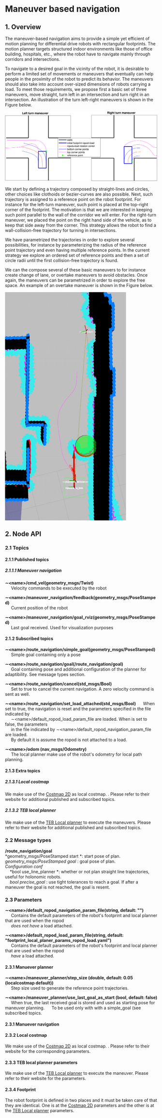 # Maneuver based navigation

## 1. Overview
The maneuver-based navigation aims to provide a simple yet efficient of motion planning for differential drive robots with rectangular footprints. The motion planner targets structured indoor environments like those of office building, hospitals, etc., where the robot have to navigate mainly through corridors and intersections.

To navigate to a desired goal in the vicinity of the robot, it is desirable to perform a limited set of movements or maneuvers that eventually can help people in the proximity of the robot to predict its behavior. The maneuvers should also take into account over-sized dimensions of robots carrying a load. To meet those requirements, we propose first a basic set of three maneuvers, move straight, turn left in an intersection and turn right in an intersection. An illustration of the turn left-right maneuvers is shown in the Figure below.

![ "Maneuver Concept"](docs/images/basic_maneuvers.png  "Maneuver Concept")

We start by defining a trajectory composed by straight-lines and circles, other choices like clothoids or bezier-curves are also possible. Next, such trajectory is assigned to a reference point on the robot footprint. For instance for the left-turn maneuver, such point is placed at the top-right corner of the footprint. The motivation is that we are interested in keeping such point parallel to the wall of the corridor we will enter. For the right-turn maneuver, we placed the point on the right hand side of the vehicle, as to keep that side away from the corner. This strategy allows the robot to find a wall-collision-free trajectory for turning in intersections.

We have parametrized the trajectories in order to explore several possibilities, for instance by parameterizing the radius of the reference point trajectory and even having multiple reference points. In the current strategy we explore an ordered set of reference points and then a set of circle radii until the first collision-free trajectory is found.

We can the compose several of these basic maneuvers to for instance create change of lane, or overtake maneuvers to avoid obstacles. Once again, the maneuvers can be parametrized in order to explore the free space. An example of an overtake maneuver is shown in the Figure below.

![ "Overtake Maneuver"](docs/images/overtake_maneuver.png  "Overtake Maneuver")


## 2. Node API

### 2.1 Topics
#### 2.1.1 Published topics
##### 2.1.1.1 Maneuver navigation
**&#x223C;<name\>/cmd_vel(geometry_msgs/Twist)**\
&nbsp;&nbsp;&nbsp;&nbsp; Velocity commands to be executed by the robot

**&#x223C;<name\>/maneuver_navigation/feedback(geometry_msgs/PoseStamped)**\
&nbsp;&nbsp;&nbsp;&nbsp; Current position of the robot

**&#x223C;<name\>/maneuver_navigation/goal_rviz(geometry_msgs/PoseStamped)**\
&nbsp;&nbsp;&nbsp;&nbsp; Last goal received. Used for visualization purposes
#### 2.1.2 Subscribed topics
**&#x223C;<name\>/route_navigation/simple_goal(geometry_msgs/PoseStamped)**\
&nbsp;&nbsp;&nbsp;&nbsp; Simple goal containing only a pose

**&#x223C;<name\>/route_navigation/goal(/route_navigation/goal)**\
&nbsp;&nbsp;&nbsp;&nbsp; Goal containing pose and additional configuration of the planner for adaptibility. See message types section.

**&#x223C;<name\>/route_navigation/cancel(std_msgs/Bool)**\
&nbsp;&nbsp;&nbsp;&nbsp; Set to true to cancel the current navigation. A zero velocity command is sent as well.

**&#x223C;<name\>/route_navigation/set_load_attached(std_msgs/Bool)**
&nbsp;&nbsp;&nbsp;&nbsp; When set to true, the navigation is reset and the parameters specified in the file indicated by\
&nbsp;&nbsp;&nbsp;&nbsp; &#x223C;<name\>/default_ropod_load_param_file are loaded. When is set to false, the parameters\
&nbsp;&nbsp;&nbsp;&nbsp; in the file indicated by  &#x223C;<name\>/default_ropod_navigation_param_file are loaded.\
&nbsp;&nbsp;&nbsp;&nbsp; By default it is assume the ropod is not attached to a load.

**&#x223C;<name\>/odom (nav_msgs/Odometry)**\
&nbsp;&nbsp;&nbsp;&nbsp; The local planner make use of the robot's odometry for local path planning.
#### 2.1.3 Extra topics
##### 2.1.3.1 Local costmap
We make use of the [Costmap 2D](http://wiki.ros.org/costmap_2d) as local costmap. . Please refer to their website for additional published and subscribed topics.
##### 2.1.3.2 TEB local planner
We make use of the [TEB Local planner](http://wiki.ros.org/teb_local_planner) to execute the maneuvers. Please refer to their website for additional published and subscribed topics.

### 2.2 Message types
**/route_navigation/goal**\
*geometry_msgs/PoseStamped start *: start pose of plan.\
*geometry_msgs/PoseStamped goal* : goal pose of plan.\
*Configuration conf*\
&nbsp;&nbsp;&nbsp;&nbsp;*bool use_line_planner *: whether or not plan straight line trajectories, useful for holonomic robots.\
&nbsp;&nbsp;&nbsp;&nbsp;*bool precise_goal* :  use tight tolerances to reach a goal. If after a maneuver the goal is not reached, the goal is resent.

### 2.3 Parameters
**&#x223C;<name\>/default_ropod_navigation_param_file(string, default: "")**\
&nbsp;&nbsp;&nbsp;&nbsp; Contains the default parameters of the robot's footprint and local planner that are used when the ropod\
&nbsp;&nbsp;&nbsp;&nbsp; *does not have* a load attached.

**&#x223C;<name\>/default_ropod_load_param_file(string, default: "footprint_local_planer_params_ropod_load.yaml")**\
&nbsp;&nbsp;&nbsp;&nbsp; Contains the default parameters of the robot's footprint and local planner that are used when the ropod\
&nbsp;&nbsp;&nbsp;&nbsp; *have* a load attached.

#### 2.3.1 Manuever planner
**&#x223C;<name\>/maneuver_planner/step_size (double, default: 0.05 (localcostmap default))**\
&nbsp;&nbsp;&nbsp;&nbsp; Step size used to generate the reference point trajectories.

**&#x223C;<name\>/maneuver_planner/use_last_goal_as_start (bool, default: false)**\
&nbsp;&nbsp;&nbsp;&nbsp; When true, the last received goal is stored and used as starting pose for maneuver planning.
&nbsp;&nbsp;&nbsp;&nbsp; To be used only with with a simple_goal (see subscribed topics.

#### 2.3.1 Manuever navigation
#### 2.3.2 Local costmap
We make use of the [Costmap 2D](http://wiki.ros.org/costmap_2d) as local costmap. . Please refer to their website for the corresponding parameters.
#### 2.3.3 TEB local planner parameters
We make use of the [TEB Local planner](http://wiki.ros.org/teb_local_planner) to execute the maneuver. Please refer to their website for the parameters.
#### 2.3.4 Footprint
The robot footprint is defined in two places and it must be taken care of that they are identical. One is at the [Costmap 2D](http://wiki.ros.org/costmap_2d) parameters and the other is at the [TEB Local planner](http://wiki.ros.org/teb_local_planner) parameters.
